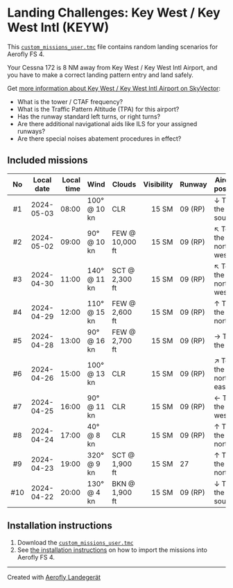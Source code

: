 # Landing Challenges: Key West / Key West Intl (KEYW)

This [`custom_missions_user.tmc`](./custom_missions_user.tmc) file contains random landing scenarios for Aerofly FS 4.

Your Cessna 172 is 8 NM away from Key West / Key West Intl Airport, and you have to make a correct landing pattern entry and land safely.

Get [more information about Key West / Key West Intl Airport on SkyVector](https://skyvector.com/airport/KEYW):

- What is the tower / CTAF frequency?
- What is the Traffic Pattern Altitude (TPA) for this airport?
- Has the runway standard left turns, or right turns?
- Are there additional navigational aids like ILS for your assigned runways?
- Are there special noises abatement procedures in effect?

## Included missions

| No  | Local date | Local time | Wind         | Clouds          | Visibility | Runway  | Aircraft position   |
| :-: | ---------- | ---------: | ------------ | --------------- | ---------: | ------- | ------------------- |
| #1  | 2024-05-03 |      08:00 | 100° @ 10 kn | CLR             |      15 SM | 09 (RP) | ↓ To the south      |
| #2  | 2024-05-02 |      09:00 |  90° @ 10 kn | FEW @ 10,000 ft |      15 SM | 09 (RP) | ↖ To the north-west |
| #3  | 2024-04-30 |      11:00 | 140° @ 11 kn | SCT @  2,300 ft |      15 SM | 09 (RP) | ↖ To the north-west |
| #4  | 2024-04-29 |      12:00 | 110° @ 15 kn | FEW @  2,600 ft |      15 SM | 09 (RP) | ↑ To the north      |
| #5  | 2024-04-28 |      13:00 |  90° @ 16 kn | FEW @  2,700 ft |      15 SM | 09 (RP) | → To the east       |
| #6  | 2024-04-26 |      15:00 | 100° @ 13 kn | CLR             |      15 SM | 09 (RP) | ↗ To the north-east |
| #7  | 2024-04-25 |      16:00 |  90° @ 11 kn | CLR             |      15 SM | 09 (RP) | ← To the west       |
| #8  | 2024-04-24 |      17:00 |  40° @  8 kn | CLR             |      15 SM | 09 (RP) | ↑ To the north      |
| #9  | 2024-04-23 |      19:00 | 320° @  9 kn | SCT @  1,900 ft |      15 SM | 27      | ↑ To the north      |
| #10 | 2024-04-22 |      20:00 | 130° @  4 kn | BKN @  1,900 ft |      15 SM | 09 (RP) | ↓ To the south      |
## Installation instructions

1. Download the [`custom_missions_user.tmc`](./custom_missions_user.tmc)
2. See [the installation instructions](https://fboes.github.io/aerofly-missions/docs/generic-installation.html) on how to import the missions into Aerofly FS 4.


---

Created with [Aerofly Landegerät](https://github.com/fboes/aerofly-patterns)